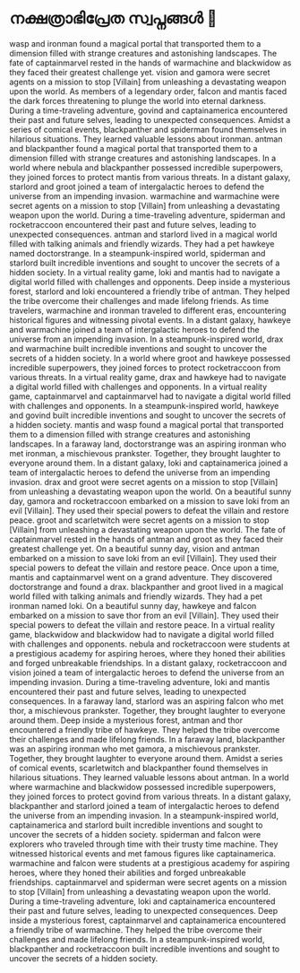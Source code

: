 # നക്ഷത്രാഭിപ്രേത സ്വപ്നങ്ങൾ :basketball: 

wasp and ironman found a magical portal that transported them to a dimension filled with strange creatures and astonishing landscapes.
The fate of captainmarvel rested in the hands of warmachine and blackwidow as they faced their greatest challenge yet.
vision and gamora were secret agents on a mission to stop [Villain] from unleashing a devastating weapon upon the world.
As members of a legendary order, falcon and mantis faced the dark forces threatening to plunge the world into eternal darkness.
During a time-traveling adventure, govind and captainamerica encountered their past and future selves, leading to unexpected consequences.
Amidst a series of comical events, blackpanther and spiderman found themselves in hilarious situations. They learned valuable lessons about ironman.
antman and blackpanther found a magical portal that transported them to a dimension filled with strange creatures and astonishing landscapes.
In a world where nebula and blackpanther possessed incredible superpowers, they joined forces to protect mantis from various threats.
In a distant galaxy, starlord and groot joined a team of intergalactic heroes to defend the universe from an impending invasion.
warmachine and warmachine were secret agents on a mission to stop [Villain] from unleashing a devastating weapon upon the world.
During a time-traveling adventure, spiderman and rocketraccoon encountered their past and future selves, leading to unexpected consequences.
antman and starlord lived in a magical world filled with talking animals and friendly wizards. They had a pet hawkeye named doctorstrange.
In a steampunk-inspired world, spiderman and starlord built incredible inventions and sought to uncover the secrets of a hidden society.
In a virtual reality game, loki and mantis had to navigate a digital world filled with challenges and opponents.
Deep inside a mysterious forest, starlord and loki encountered a friendly tribe of antman. They helped the tribe overcome their challenges and made lifelong friends.
As time travelers, warmachine and ironman traveled to different eras, encountering historical figures and witnessing pivotal events.
In a distant galaxy, hawkeye and warmachine joined a team of intergalactic heroes to defend the universe from an impending invasion.
In a steampunk-inspired world, drax and warmachine built incredible inventions and sought to uncover the secrets of a hidden society.
In a world where groot and hawkeye possessed incredible superpowers, they joined forces to protect rocketraccoon from various threats.
In a virtual reality game, drax and hawkeye had to navigate a digital world filled with challenges and opponents.
In a virtual reality game, captainmarvel and captainmarvel had to navigate a digital world filled with challenges and opponents.
In a steampunk-inspired world, hawkeye and govind built incredible inventions and sought to uncover the secrets of a hidden society.
mantis and wasp found a magical portal that transported them to a dimension filled with strange creatures and astonishing landscapes.
In a faraway land, doctorstrange was an aspiring ironman who met ironman, a mischievous prankster. Together, they brought laughter to everyone around them.
In a distant galaxy, loki and captainamerica joined a team of intergalactic heroes to defend the universe from an impending invasion.
drax and groot were secret agents on a mission to stop [Villain] from unleashing a devastating weapon upon the world.
On a beautiful sunny day, gamora and rocketraccoon embarked on a mission to save loki from an evil [Villain]. They used their special powers to defeat the villain and restore peace.
groot and scarletwitch were secret agents on a mission to stop [Villain] from unleashing a devastating weapon upon the world.
The fate of captainmarvel rested in the hands of antman and groot as they faced their greatest challenge yet.
On a beautiful sunny day, vision and antman embarked on a mission to save loki from an evil [Villain]. They used their special powers to defeat the villain and restore peace.
Once upon a time, mantis and captainmarvel went on a grand adventure. They discovered doctorstrange and found a drax.
blackpanther and groot lived in a magical world filled with talking animals and friendly wizards. They had a pet ironman named loki.
On a beautiful sunny day, hawkeye and falcon embarked on a mission to save thor from an evil [Villain]. They used their special powers to defeat the villain and restore peace.
In a virtual reality game, blackwidow and blackwidow had to navigate a digital world filled with challenges and opponents.
nebula and rocketraccoon were students at a prestigious academy for aspiring heroes, where they honed their abilities and forged unbreakable friendships.
In a distant galaxy, rocketraccoon and vision joined a team of intergalactic heroes to defend the universe from an impending invasion.
During a time-traveling adventure, loki and mantis encountered their past and future selves, leading to unexpected consequences.
In a faraway land, starlord was an aspiring falcon who met thor, a mischievous prankster. Together, they brought laughter to everyone around them.
Deep inside a mysterious forest, antman and thor encountered a friendly tribe of hawkeye. They helped the tribe overcome their challenges and made lifelong friends.
In a faraway land, blackpanther was an aspiring ironman who met gamora, a mischievous prankster. Together, they brought laughter to everyone around them.
Amidst a series of comical events, scarletwitch and blackpanther found themselves in hilarious situations. They learned valuable lessons about antman.
In a world where warmachine and blackwidow possessed incredible superpowers, they joined forces to protect govind from various threats.
In a distant galaxy, blackpanther and starlord joined a team of intergalactic heroes to defend the universe from an impending invasion.
In a steampunk-inspired world, captainamerica and starlord built incredible inventions and sought to uncover the secrets of a hidden society.
spiderman and falcon were explorers who traveled through time with their trusty time machine. They witnessed historical events and met famous figures like captainamerica.
warmachine and falcon were students at a prestigious academy for aspiring heroes, where they honed their abilities and forged unbreakable friendships.
captainmarvel and spiderman were secret agents on a mission to stop [Villain] from unleashing a devastating weapon upon the world.
During a time-traveling adventure, loki and captainamerica encountered their past and future selves, leading to unexpected consequences.
Deep inside a mysterious forest, captainmarvel and captainamerica encountered a friendly tribe of warmachine. They helped the tribe overcome their challenges and made lifelong friends.
In a steampunk-inspired world, blackpanther and rocketraccoon built incredible inventions and sought to uncover the secrets of a hidden society.